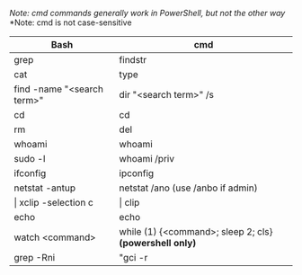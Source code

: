 *Note: cmd commands generally work in PowerShell, but not the other way*
*Note: cmd is not case-sensitive

**Bash** | **cmd**
--- | --- 
grep | findstr 
cat | type 
find -name "\<search term>" | dir "\<search term>" /s 
cd | cd 
rm | del 
whoami | whoami
sudo -l | whoami /priv
ifconfig | ipconfig
netstat -antup | netstat /ano (use /anbo if admin)
\| xclip -selection c | \| clip
echo | echo
watch \<command\> | while (1) {\<command\>; sleep 2; cls} **(powershell only)**
grep -Rni | "gci -r | sls "your_search_term" -i **(powershell)**"
